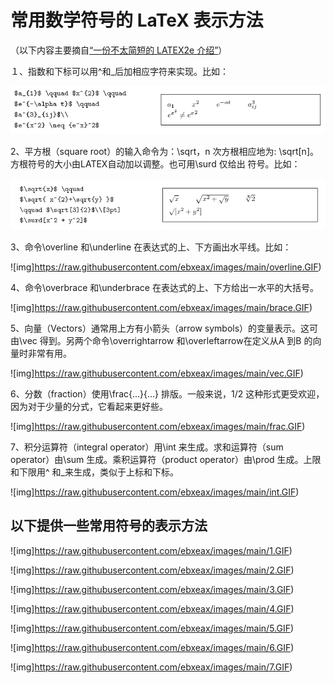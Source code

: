 # 常用数学符号的 LaTeX 表示方法

（以下内容主要摘自[“一份不太简短的 LATEX2e 介绍”](http://www.mohu.org/info/lshort-cn.pdf)）

１、指数和下标可以用^和_后加相应字符来实现。比如：

![img](https://raw.githubusercontent.com/ebxeax/images/main/foot.gif)

2、平方根（square root）的输入命令为：\sqrt，n 次方根相应地为: \sqrt[n]。方根符号的大小由LATEX自动加以调整。也可用\surd 仅给出
符号。比如：

![img](https://raw.githubusercontent.com/ebxeax/images/main/sqrt.GIF)

3、命令\overline 和\underline 在表达式的上、下方画出水平线。比如：

![img]https://raw.githubusercontent.com/ebxeax/images/main/overline.GIF)

4、命令\overbrace 和\underbrace 在表达式的上、下方给出一水平的大括号。

![img]https://raw.githubusercontent.com/ebxeax/images/main/brace.GIF)

5、向量（Vectors）通常用上方有小箭头（arrow symbols）的变量表示。这可由\vec 得到。另两个命令\overrightarrow 和\overleftarrow在定义从A 到B 的向量时非常有用。

![img]https://raw.githubusercontent.com/ebxeax/images/main/vec.GIF)

6、分数（fraction）使用\frac{...}{...} 排版。一般来说，1/2 这种形式更受欢迎，因为对于少量的分式，它看起来更好些。

![img]https://raw.githubusercontent.com/ebxeax/images/main/frac.GIF)

7、积分运算符（integral operator）用\int 来生成。求和运算符（sum operator）由\sum 生成。乘积运算符（product operator）由\prod 生成。上限和下限用^ 和_来生成，类似于上标和下标。

![img]https://raw.githubusercontent.com/ebxeax/images/main/int.GIF)

## 以下提供一些常用符号的表示方法

![img]https://raw.githubusercontent.com/ebxeax/images/main/1.GIF)

![img]https://raw.githubusercontent.com/ebxeax/images/main/2.GIF)

![img]https://raw.githubusercontent.com/ebxeax/images/main/3.GIF)

![img]https://raw.githubusercontent.com/ebxeax/images/main/4.GIF)

![img]https://raw.githubusercontent.com/ebxeax/images/main/5.GIF)

![img]https://raw.githubusercontent.com/ebxeax/images/main/6.GIF)

![img]https://raw.githubusercontent.com/ebxeax/images/main/7.GIF)